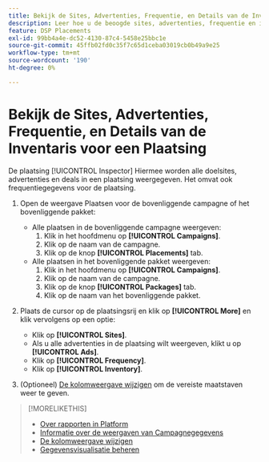 ```yaml
---
title: Bekijk de Sites, Advertenties, Frequentie, en Details van de Inventaris voor een Plaatsing
description: Leer hoe u de beoogde sites, advertenties, frequentie en inventarisgegevens voor een plaatsing bekijkt.
feature: DSP Placements
exl-id: 99bb4a4e-dc52-4130-87c4-5458e25bbc1e
source-git-commit: 45ffb02fd0c35f7c65d1ceba03019cb0b49a9e25
workflow-type: tm+mt
source-wordcount: '190'
ht-degree: 0%

---
```


# Bekijk de Sites, Advertenties, Frequentie, en Details van de Inventaris voor een Plaatsing

De plaatsing [!UICONTROL Inspector] Hiermee worden alle doelsites, advertenties en deals in een plaatsing weergegeven. Het omvat ook frequentiegegevens voor de plaatsing.

1. Open de weergave Plaatsen voor de bovenliggende campagne of het bovenliggende pakket:

   * Alle plaatsen in de bovenliggende campagne weergeven:
      1. Klik in het hoofdmenu op **[!UICONTROL Campaigns]**.
      1. Klik op de naam van de campagne.
      1. Klik op de knop **[!UICONTROL Placements]** tab.
   * Alle plaatsen in het bovenliggende pakket weergeven:
      1. Klik in het hoofdmenu op **[!UICONTROL Campaigns]**.
      1. Klik op de naam van de campagne.
      1. Klik op de knop **[!UICONTROL Packages]** tab.
      1. Klik op de naam van het bovenliggende pakket.


1. Plaats de cursor op de plaatsingsrij en klik op **[!UICONTROL More]** en klik vervolgens op een optie:
   * Klik op **[!UICONTROL Sites]**.
   * Als u alle advertenties in de plaatsing wilt weergeven, klikt u op **[!UICONTROL Ads]**.
   * Klik op **[!UICONTROL Frequency]**.
   * Klik op **[!UICONTROL Inventory]**.

1. (Optioneel) [De kolomweergave wijzigen](column-view-change.md) om de vereiste maatstaven weer te geven.

>[!MORELIKETHIS]
>
>* [Over rapporten in Platform](campaign-reports-about.md)
>* [Informatie over de weergaven van Campagnegegevens](campaign-data-views-about.md)
>* [De kolomweergave wijzigen](column-view-change.md)
>* [Gegevensvisualisatie beheren](campaign-data-visualization-manage.md)

